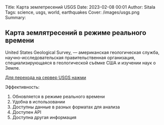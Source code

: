 Title: Карта землетресений USGS
Date: 2023-02-08 00:01
Author: Sitala
Tags: science, usgs, world, earthquakes
Cover: /images/usgs.png
Summary:

## Карта землятресений в режиме реального времени

United States Geological Survey, — американская геологическая служба, научно-исследовательская правительственная организация, специализирующаяся в геологической съёмке США и изучении наук о Земле. 

[Для перехода на сервер USGS нажми][1]

[1]:https://www.usgs.gov/programs/earthquake-hazards/earthquakes

Эффективность:

1. Обновляется в режиме реального времени
2. Удобна в использовании
3. Доступны данные в разных форматах для анализа
4. Доступен API
5. Доступна другая информация






 